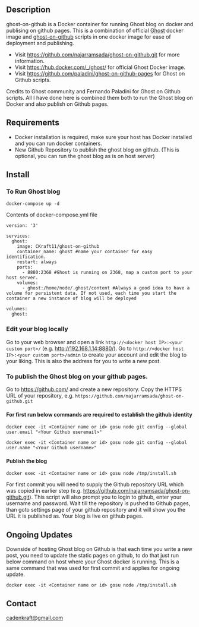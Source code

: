 ## Description
ghost-on-github is a Docker container for running Ghost blog on docker and publising on github pages. 
This is a combination of official [Ghost](https://hub.docker.com/_/ghost/) docker image and [ghost-on-github](https://github.com/paladini/ghost-on-github-pages) scripts in one docker image for ease of deployment and publishing.

- Visit https://github.com/najarramsada/ghost-on-github.git for more information.
- Visit https://hub.docker.com/_/ghost/ for official Ghost Docker image.
- Visit https://github.com/paladini/ghost-on-github-pages for Ghost on Github scripts.

Credits to Ghost community and Fernando Paladini for Ghost on Github scripts. All I have done here is combined them both to run the Ghost blog on Docker and also publish on Github pages.

## Requirements
 - Docker installation is required, make sure your host has Docker installed and you can run docker containers.
 - New Github Repository to publish the ghost blog on github. (This is optional, you can run the ghost blog as is on host server)
 
## Install

### To Run Ghost blog

	docker-compose up -d
	
Contents of docker-compose.yml file
	
	version: '3'

	services:
	  ghost:
        image: CKraft11/ghost-on-github
        container_name: ghost #name your container for easy identification.
        restart: always
        ports:
          - 8880:2368 #Ghost is running on 2368, map a custom port to your host server.
        volumes:
          - ghost:/home/node/.ghost/content	#Always a good idea to have a volume for persistent data. If not used, each time you start the container a new instance of blog will be deployed  

    volumes:
      ghost:
 
### Edit your blog locally

Go to your web browser and open a link `http://<docker host IP>:<your custom port>/` (e.g. http://192.168.1.14:8880/).
Go to `http://<docker host IP>:<your custom port>/admin` to create your account and edit the blog to your liking. This is also the address for you to write a new post.
	
### To publish the Ghost blog on your github pages.

Go to https://github.com/ and create a new repository. Copy the HTTPS URL of your repository, e.g. `https://github.com/najarramsada/ghost-on-github.git` 

#### For first run below commands are required to establish the github identity

	docker exec -it <Container name or id> gosu node git config --global user.email "<Your Github useremail>"
	
	docker exec -it <Container name or id> gosu node git config --global user.name "<Your Github username>"
 
#### Publish the blog

	docker exec -it <Container name or id> gosu node /tmp/install.sh
	
For first commit you will need to supply the Github repository URL which was copied in earlier step (e.g. https://github.com/najarramsada/ghost-on-github.git). This script will also prompt you to login to github, enter your username and password.
Wait till the repository is pushed to Github pages, than goto settings page of your github repository and it will show you the URL it is published as. Your blog is live on github pages.

## Ongoing Updates

Downside of hosting Ghost blog on Github is that each time you write a new post, you need to update the static pages on github, to do that just run below command on host where your Ghost docker is running. This is a same command that was used for first commit and applies for ongoing update.

	docker exec -it <Container name or id> gosu node /tmp/install.sh

## Contact
cadenkraft@gmail.com
